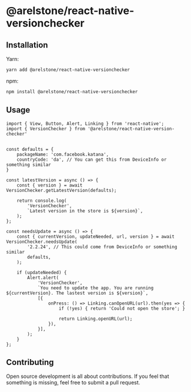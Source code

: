 # @arelstone/react-native-versionchecker
<!-- Please add a description here -->

## Installation
Yarn:
```sh
yarn add @arelstone/react-native-versionchecker
```
npm:
```sh
npm install @arelstone/react-native-versionchecker
```

## Usage
```tsx
import { View, Button, Alert, Linking } from 'react-native';
import { VersionChecker } from '@arelstone/react-native-version-checker'


const defaults = {
    packageName: 'com.facebook.katana',
    countryCode: 'da', // You can get this from DeviceInfo or something similar
}

const latestVersion = async () => {
    const { version } = await VersionChecker.getLatestVersion(defaults);

    return console.log(
        'VersionChecker',
        `Latest version in the store is ${version}`,
    );
};

const needsUpdate = async () => {
    const { currentVersion, updateNeeded, url, version } = await VersionChecker.needsUpdate(
        '2.2.24', // This could come from DeviceInfo or something similar
        defaults,
    );

    if (updateNeeded) {
        Alert.alert(
            'VersionChecker',
            `You need to update the app. You are running ${currentVersion}. The lastest version is ${version}`,
            [{
                onPress: () => Linking.canOpenURL(url).then(yes => {
                    if (!yes) { return 'Could not open the store'; }
                    
                    return Linking.openURL(url);
                }),
            }],
        );
    }
};
```

## Contributing
Open source development is all about contributions. If you feel that something is missing, feel free to submit a pull request.

